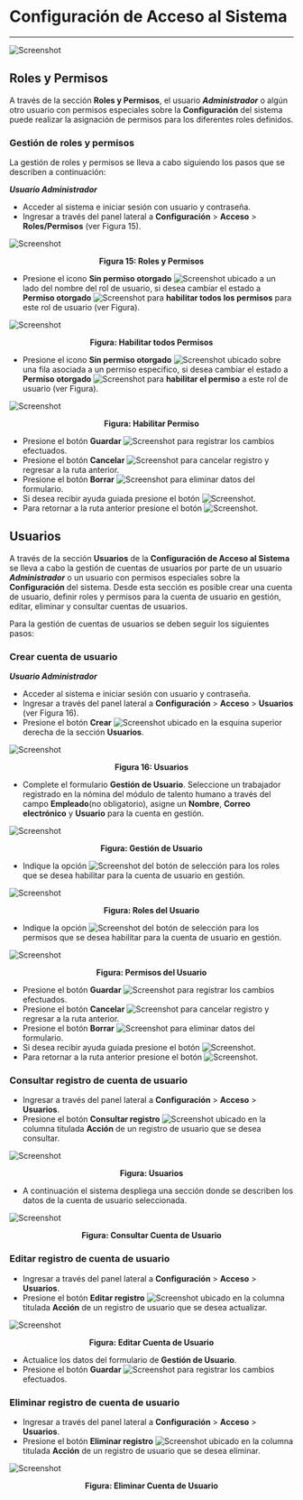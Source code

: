 # Configuración de Acceso al Sistema  
***********************************

![Screenshot](../img/logokavac.png#imagen)

## Roles y Permisos


A través de la sección **Roles y Permisos**, el usuario ***Administrador*** o algún otro usuario con permisos especiales sobre la **Configuración** del sistema puede realizar la asignación de permisos para los diferentes roles definidos.    

### Gestión de roles y permisos

La gestión de roles y permisos se lleva a cabo siguiendo los pasos que se describen a continuación:

***Usuario Administrador***

-   Acceder al sistema e iniciar sesión con usuario y contraseña.
-   Ingresar a través del panel lateral a **Configuración** > **Acceso** > **Roles/Permisos** (ver Figura 15).

![Screenshot](../img/figure_15.png)<div style="text-align: center;font-weight: bold">Figura 15: Roles y Permisos</div>

-   Presione el icono **Sin permiso otorgado** ![Screenshot](../img/padlock_1.png) ubicado a un lado del nombre del rol de usuario, si desea cambiar el estado a **Permiso otorgado** ![Screenshot](../img/padlock_2.png) para **habilitar todos los permisos** para este rol de usuario (ver Figura).

![Screenshot](../img/figure_roles.png)<div style="text-align: center;font-weight: bold">Figura: Habilitar todos Permisos</div>

-   Presione el icono **Sin permiso otorgado** ![Screenshot](../img/padlock_1.png) ubicado sobre una fila asociada a un permiso especifico, si desea cambiar el estado a **Permiso otorgado** ![Screenshot](../img/padlock_2.png) para **habilitar el permiso** a este rol de usuario (ver Figura).

![Screenshot](../img/figure_permiso.png)<div style="text-align: center;font-weight: bold">Figura: Habilitar Permiso</div>


- Presione el botón **Guardar**  ![Screenshot](../img/save_1.png) para registrar los cambios efectuados.
- Presione el botón **Cancelar**  ![Screenshot](../img/cancel.png) para cancelar registro y regresar a la ruta anterior.
- Presione el botón **Borrar** ![Screenshot](../img/clean.png) para eliminar datos del formulario.
- Si desea recibir ayuda guiada presione el botón ![Screenshot](../img/help.png).
- Para retornar a la ruta anterior presione el botón ![Screenshot](../img/back.png).

## Usuarios

A través de la sección **Usuarios** de la **Configuración de Acceso al Sistema** se lleva a cabo la gestión de cuentas de usuarios por parte de un usuario ***Administrador*** o un usuario con permisos especiales sobre la **Configuración** del sistema. Desde esta sección es posible crear una cuenta de usuario, definir roles y permisos para la cuenta de usuario en gestión, editar, eliminar y consultar cuentas de usuarios. 

Para la gestión de cuentas de usuarios se deben seguir los siguientes pasos:
### Crear cuenta de usuario

***Usuario Administrador***

-   Acceder al sistema e iniciar sesión con usuario y contraseña.
-   Ingresar a través del panel lateral a **Configuración** > **Acceso** > **Usuarios** (ver Figura 16).
-   Presione el botón **Crear** ![Screenshot](../img/create.png) ubicado en la esquina superior derecha de la sección **Usuarios**. 

![Screenshot](../img/figure_16.png)<div style="text-align: center;font-weight: bold">Figura 16: Usuarios</div>

-   Complete el formulario **Gestión de Usuario**.  Seleccione un trabajador registrado en la nómina del módulo de talento humano a través del campo **Empleado**(no obligatorio), asigne un **Nombre**, **Correo electrónico** y **Usuario** para la cuenta en gestión.  

![Screenshot](../img/figure_16_1.png)<div style="text-align: center;font-weight: bold">Figura: Gestión de Usuario</div>

-    Indique la opción ![Screenshot](../img/select.png) del botón de selección para los roles que se desea habilitar para la cuenta de usuario en gestión. 

![Screenshot](../img/figure_16_2.png)<div style="text-align: center;font-weight: bold">Figura: Roles del Usuario</div>

-    Indique la opción ![Screenshot](../img/select.png) del botón de selección para los permisos que se desea habilitar para la cuenta de usuario en gestión. 

![Screenshot](../img/figure_16_3.png)<div style="text-align: center;font-weight: bold">Figura: Permisos del Usuario</div>

- Presione el botón **Guardar**  ![Screenshot](../img/save_1.png) para registrar los cambios efectuados.
- Presione el botón **Cancelar**  ![Screenshot](../img/cancel.png) para cancelar registro y regresar a la ruta anterior.
- Presione el botón **Borrar** ![Screenshot](../img/clean.png) para eliminar datos del formulario.
- Si desea recibir ayuda guiada presione el botón ![Screenshot](../img/help.png).
- Para retornar a la ruta anterior presione el botón ![Screenshot](../img/back.png).


### Consultar registro de cuenta de usuario 

-   Ingresar a través del panel lateral a **Configuración** > **Acceso** > **Usuarios**.
-   Presione el botón **Consultar registro** ![Screenshot](../img/see.png) ubicado en la columna titulada **Acción** de un registro de usuario que se desea consultar. 

![Screenshot](../img/g19.png)<div style="text-align: center;font-weight: bold">Figura: Usuarios</div>

-   A continuación el sistema despliega una sección donde se describen los datos de la cuenta de usuario seleccionada.

![Screenshot](../img/g20.png)<div style="text-align: center;font-weight: bold">Figura: Consultar Cuenta de Usuario</div>

### Editar registro de cuenta de usuario

-   Ingresar a través del panel lateral a **Configuración** > **Acceso** > **Usuarios**.
-   Presione el botón **Editar registro** ![Screenshot](../img/edit.png) ubicado en la columna titulada **Acción** de un registro de usuario que se desea actualizar.

![Screenshot](../img/g21.png)<div style="text-align: center;font-weight: bold">Figura: Editar Cuenta de Usuario</div>

-   Actualice los datos del formulario de **Gestión de Usuario**.
-   Presione el botón **Guardar**  ![Screenshot](../img/save_1.png) para registrar los cambios efectuados.

### Eliminar registro de cuenta de usuario

-   Ingresar a través del panel lateral a **Configuración** > **Acceso** > **Usuarios**.
-   Presione el botón **Eliminar registro** ![Screenshot](../img/delete.png) ubicado en la columna titulada **Acción** de un registro de usuario que se desea eliminar.

![Screenshot](../img/g22.png)<div style="text-align: center;font-weight: bold">Figura: Eliminar Cuenta de Usuario</div>
